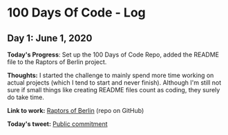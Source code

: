 # 100 Days Of Code - Log

## Day 1: June 1, 2020

**Today's Progress**: Set up the 100 Days of Code Repo, added the README file to the Raptors of Berlin project.

**Thoughts:** I started the challenge to mainly spend more time working on actual projects (which I tend to start and never finish). Although I'm still not sure if small things like creating README files count as coding, they surely do take time.

**Link to work:** [Raptors of Berlin](https://github.com/olhanotolga/raptors_of_berlin) (repo on GitHub)

**Today's tweet:** [Public commitment](https://twitter.com/Ajnochka/status/1267488609873145864)

